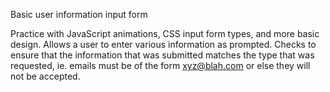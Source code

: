 Basic user information input form

Practice with JavaScript animations, CSS input form types, and more basic design. Allows a user to enter various information as prompted. Checks to ensure that the information that was submitted matches the type that was requested, ie. emails must be of the form xyz@blah.com or else they will not be accepted.
